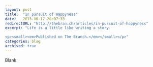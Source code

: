 ```yaml
---
layout: post
title:  "In pursuit of Happyness"
date:   2013-06-17 20:07:33
redirectURL: "http://thebran.ch/articles/in-pursuit-of-happyness"
excerpt: "Life is a little like writing a story.

<p><small><em>Published on The Branch.</em></small></p>"
categories: blog
archived: true
---
```


Blank